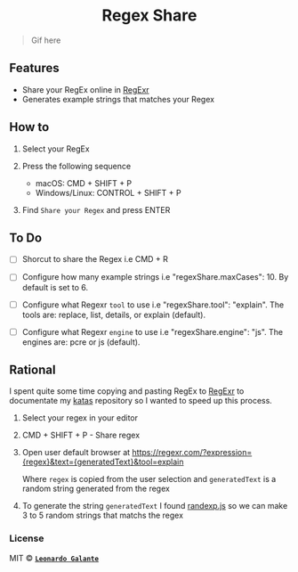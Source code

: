 <h1 align="center">
Regex Share
</h1>

> Gif here

## Features

- Share your RegEx online in [RegExr](https://regexr.com)
- Generates example strings that matches your Regex

## How to

1. Select your RegEx

2) Press the following sequence

   - macOS: CMD + SHIFT + P
   - Windows/Linux: CONTROL + SHIFT + P

3. Find `Share your Regex` and press ENTER

## To Do

- [ ] Shorcut to share the Regex i.e CMD + R

* [ ] Configure how many example strings i.e "regexShare.maxCases": 10. By default is set to 6.

- [ ] Configure what Regexr `tool` to use i.e "regexShare.tool": "explain".
      The tools are: replace, list, details, or explain (default).

* [ ] Configure what Regexr `engine` to use i.e "regexShare.engine": "js".
      The engines are: pcre or js (default).

## Rational

I spent quite some time copying and pasting RegEx to [RegExr](https://regexr.com) to documentate my [katas](https://github.com/lndgalante/codewars-katas) repository so I wanted to speed up this process.

1. Select your regex in your editor

2) CMD + SHIFT + P - Share regex

3. Open user default browser at https://regexr.com/?expression={regex}&text={generatedText}&tool=explain

   Where `regex` is copied from the user selection and `generatedText` is a random string generated from the regex

4) To generate the string `generatedText` I found [randexp.js](https://github.com/fent/randexp.js) so we can make 3 to 5 random strings that matchs the regex

### License

MIT © **[`Leonardo Galante`](https://leonardogalante.com)**
